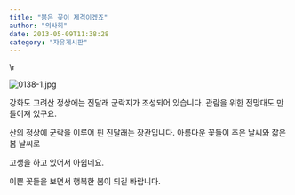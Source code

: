 ```yaml
---
title: "봄은 꽃이 제격이겠죠"
author: "의사회"
date: 2013-05-09T11:38:28
category: "자유게시판"
---
```


\r

![0138-1.jpg](/files/attach/images/2928/683/007/e27d228fcd65fc3f2c866f2fd0b3076c.jpg)

강화도 고려산 정상에는 진달래 군락지가 조성되어 있습니다. 관람을 위한 전망대도 만들어져 있구요.

산의 정상에 군락을 이루어 핀 진달래는 장관입니다. 아름다운 꽃들이 추은 날씨와 잛은 봄 날씨로

고생을 하고 있어서 아쉽네요.

이쁜 꽃들을 보면서 행복한 봄이 되길 바랍니다.
